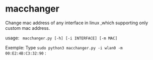 # macchanger
Change mac address of any interface in linux ,which supporting only custom mac address.

usage:      <code> macchanger.py [-h] [-i INTERFACE] [-m MAC]</code>


Exemple:
Type <code>sudo python3 macchanger.py -i wlan0 -m 00:E2:4B:C3:32:90</code> :


